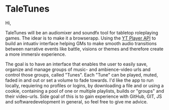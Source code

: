 # TaleTunes

Hi,

TaleTunes will be an audiomixer and soundfx tool for tabletop roleplaying games. The idear is to make it a browserapp. Using the [YT Player API](https://developers.google.com/youtube/iframe_api_reference) to build an intuativ interface helping GMs to make smooth audio transitions between narrative events like battle, visions or themes and therefore create a more immersiv experience. 

The goal is to have an interface that enables the user to easily save, organize and manage groups of music- and ambience-video urls and control those groups, called "Tunes". Each "Tune" can be played, muted, faded in and out or set a volume to fade towards. I'd like the app to run locally, requiering no profiles or logins, by downloading a file and or using a cookie, containing a pool of one or multiple playlists, builds or "groups" and their video-urls. Side goal of this is to gain experience with GitHub, GIT, JS and softwaredevelopment in general, so feel free to give me advice.
